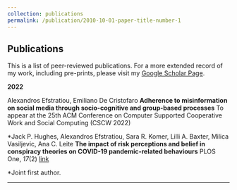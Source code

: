 ```yaml
---
collection: publications
permalink: /publication/2010-10-01-paper-title-number-1
---
```


Publications
---

This is a list of peer-reviewed publications.
For a more extended record of my work, including pre-prints, please visit my [Google Scholar Page](https://scholar.google.com/citations?user=hlaOWkgAAAAJ&hl=en). 

**2022** 

Alexandros Efstratiou, Emiliano De Cristofaro
**Adherence to misinformation on social media through socio-cognitive and group-based processes**
To appear at the 25th ACM Conference on Computer Supported Cooperative Work and Social Computing (CSCW 2022)

\*Jack P. Hughes, Alexandros Efstratiou, Sara R. Komer, Lilli A. Baxter, Milica Vasiljevic, Ana C. Leite
**The impact of risk perceptions and belief in conspiracy theories on COVID-19 pandemic-related behaviours**
PLOS One, *17*(2)
[link](https://journals.plos.org/plosone/article?id=10.1371/journal.pone.0263716)

\*Joint first author.
<!-- 
Conference talks
---

**2021**

Alexandros Efstratiou, Andrew J. Marcinko
**The leader oversight bias in justice and hypocrisy evaluations of organisational diversity practices**
Academy of Management Annual Proceedings, *2021*(1) -->

---
